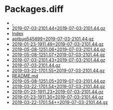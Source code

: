 Packages.diff
========================

- [.](.)
- [2019-07-03-2101.44+2019-07-03-2101.44.gz](2019-07-03-2101.44+2019-07-03-2101.44.gz)
- [Index](Index)
- [aptbug545699+2019-07-03-2101.44.gz](aptbug545699+2019-07-03-2101.44.gz)
- [2019-01-23-1911.49+2019-07-03-2101.44.gz](2019-01-23-1911.49+2019-07-03-2101.44.gz)
- [2019-05-08-1251.06+2019-07-03-2101.44.gz](2019-05-08-1251.06+2019-07-03-2101.44.gz)
- [2019-05-08-1251.07+2019-07-03-2101.44.gz](2019-05-08-1251.07+2019-07-03-2101.44.gz)
- [2019-07-03-2101.43+2019-07-03-2101.44.gz](2019-07-03-2101.43+2019-07-03-2101.44.gz)
- [2019-07-03-2101.44.gz](2019-07-03-2101.44.gz)
- [2019-03-22-1701.55+2019-07-03-2101.44.gz](2019-03-22-1701.55+2019-07-03-2101.44.gz)
- [README.md](README.md)
- [2019-05-08-1251.05+2019-07-03-2101.44.gz](2019-05-08-1251.05+2019-07-03-2101.44.gz)
- [2019-03-22-1701.54+2019-07-03-2101.44.gz](2019-03-22-1701.54+2019-07-03-2101.44.gz)
- [2019-01-23-1911.23+2019-07-03-2101.44.gz](2019-01-23-1911.23+2019-07-03-2101.44.gz)
- [2019-01-23-1911.30+2019-07-03-2101.44.gz](2019-01-23-1911.30+2019-07-03-2101.44.gz)
- [2019-03-22-1701.54++2019-07-03-2101.44.gz](2019-03-22-1701.54++2019-07-03-2101.44.gz)
